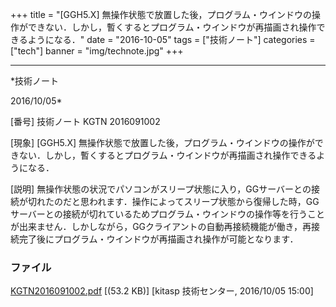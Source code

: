 ﻿+++
title = "[GGH5.X] 無操作状態で放置した後，プログラム・ウインドウの操作ができない．しかし，暫くするとプログラム・ウインドウが再描画され操作できるようになる．"
date = "2016-10-05"
tags = ["技術ノート"]
categories = ["tech"]
banner = "img/technote.jpg"
+++

-----------------------------------------------------------------------------------------------------------------------------

*技術ノート

2016/10/05*


[番号]
技術ノート KGTN 2016091002

[現象]
[GGH5.X]
無操作状態で放置した後，プログラム・ウインドウの操作ができない．しかし，暫くするとプログラム・ウインドウが再描画され操作できるようになる．

[説明]
無操作状態の状況でパソコンがスリープ状態に入り，GGサーバーとの接続が切れたのだと思われます．操作によってスリープ状態から復帰した時，GGサーバーとの接続が切れているためプログラム・ウインドウの操作等を行うことが出来ません．しかしながら，GGクライアントの自動再接続機能が働き，再接続完了後にプログラム・ウインドウが再描画され操作が可能となります．


### ファイル

 
 


[KGTN2016091002.pdf](http://techreport.kitasp.net/attachments/download/3059/KGTN2016091002.pdf)
 [(53.2 KB)] [kitasp 技術センター, 2016/10/05
15:00]


 


 

